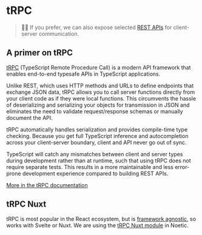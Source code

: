 # tRPC

> 😮‍💨 If you prefer, we can also expose selected [REST APIs](./api.md) for client-server communication.

## A primer on tRPC

[tRPC](https://trpc.io) (TypeScript Remote Procedure Call) is a modern API framework that enables end-to-end typesafe APIs in TypeScript applications.

Unlike REST, which uses HTTP methods and URLs to define endpoints that exchange JSON data, tRPC allows you to call server functions directly from your client code as if they were local functions. This circumvents the hassle of deserializing and serializing your objects for transmission in JSON and eliminates the need to validate request/response schemas or manually document the API.

tRPC automatically handles serialization and provides compile-time type checking. Because you get full TypeScript inference and autocompletion across your client-server boundary, client and API never go out of sync.

TypeScript will catch any mismatches between client and server types during development rather than at runtime, such that using tRPC does not require separate tests. This results in a more maintainable and less error-prone development experience compared to building REST APIs.

[More in the tRPC documentation](https://trpc.io/docs#an-alternative-to-traditional-rest-or-graphql)

## tRPC Nuxt

tRPC is most popular in the React ecosystem, but is [framework agnostic](https://trpc.io/docs/community/awesome-trpc#frontend-frameworks), so works with Svelte or Nuxt. We are using the [tRPC Nuxt module](https://github.com/wobsoriano/trpc-nuxt) in Noetic.